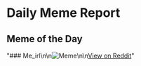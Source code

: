 # Daily Meme Report

## Meme of the Day
"### Me_irl\n\n![Meme](https://i.redd.it/0xontswux1ue1.png)\n\n[View on Reddit](https://redd.it/1jw58mc)"
